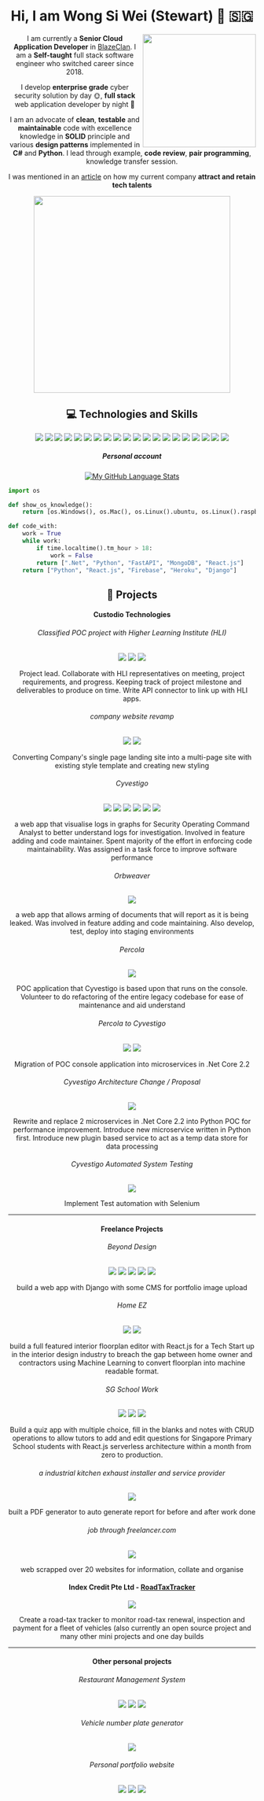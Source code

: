 
<div align="center">
  
# Hi, I am Wong Si Wei (Stewart) 👋 🇸🇬

<img align='right' src="https://media.giphy.com/media/KNP5EQE5n2nczSFYpD/giphy.gif" width="230">

I am currently a **Senior Cloud Application Developer** in [BlazeClan](https://www.blazeclan.com). I am a **Self-taught** full stack software engineer who switched career since 2018.

I develop **enterprise grade** cyber security solution by day 🌞, **full stack** web application developer by night 🌙 

I am an advocate of **clean**, **testable** and **maintainable** code with excellence knowledge in **SOLID** principle and various **design patterns** implemented in **C#** and **Python**. I lead through example, **code review**, **pair programming**, knowledge transfer session.

I was mentioned in an [article](https://www.edb.gov.sg/en/news-and-events/insights/talent/how-to-attract-and-retain-tech-talent-with-the-right-culture.html) on how my current company **attract and retain tech talents**

<a href="https://github.com/stewart86">
  <img align="center" width="400" src="https://github-readme-stats.vercel.app/api/?username=stewart86&count_private=true&theme=tokyonight&showicons=true&hide=contribs,prs" />
</a>

                                                                                                        
## 💻 Technologies and Skills

![](https://img.shields.io/badge/OS-Linux-informational?style=flat&logo=linux&logoColor=white&color=2bbc8a)
![](https://img.shields.io/badge/OS-Windows-informational?style=flat&logo=windows&logoColor=white&color=2bbc8a)
![](https://img.shields.io/badge/OS-Mac-informational?style=flat&logo=apple&logoColor=white&color=2bbc8a)
![](https://img.shields.io/badge/Editor-VS_Code-informational?style=flat&logo=visual-studio-code&logoColor=white&color=2bbc8a)
![](https://img.shields.io/badge/Editor-VIM-informational?style=flat&logo=vim&logoColor=white&color=2bbc8a)
![](https://img.shields.io/badge/Code-C%23-informational?style=flat&logo=c-sharp&logoColor=white&color=2bbc8a)
![](https://img.shields.io/badge/Code-Python-informational?style=flat&logo=python&logoColor=white&color=2bbc8a)
![](https://img.shields.io/badge/Code-JavaScript-informational?style=flat&logo=javascript&logoColor=white&color=2bbc8a)
![](https://img.shields.io/badge/Code-React-informational?style=flat&logo=react&logoColor=white&color=2bbc8a)
![](https://img.shields.io/badge/Code-HTML-informational?style=flat&logo=html5&logoColor=white&color=2bbc8a)
![](https://img.shields.io/badge/Code-CSS-informational?style=flat&logo=css3&logoColor=white&color=2bbc8a)
![](https://img.shields.io/badge/Shell-Bash-informational?style=flat&logo=gnu-bash&logoColor=white&color=2bbc8a)
![](https://img.shields.io/badge/Shell-CMD-informational?style=flat&logo=gnu-bash&logoColor=white&color=2bbc8a)
![](https://img.shields.io/badge/Shell-Powershell-informational?style=flat&logo=powershell&logoColor=white&color=2bbc8a)
![](https://img.shields.io/badge/Tools-PostgreSQL-informational?style=flat&logo=postgresql&logoColor=white&color=2bbc8a)
![](https://img.shields.io/badge/Tools-MySQL-informational?style=flat&logo=mysql&logoColor=white&color=2bbc8a)
![](https://img.shields.io/badge/Tools-MongoDB-informational?style=flat&logo=mongodb&logoColor=white&color=2bbc8a)
![](https://img.shields.io/badge/Cloud-Heroku-informational?style=flat&logo=heroku&logoColor=white&color=2bbc8a)
![](https://img.shields.io/badge/Cloud-Firebase-informational?style=flat&logo=firebase&logoColor=white&color=2bbc8a)
![](https://img.shields.io/badge/Cloud-AWS-informational?style=flat&logo=amazon-aws&logoColor=white&color=2bbc8a)


##### Personal account

[![My GitHub Language Stats](https://github-readme-stats.vercel.app/api/top-langs/?username=stewart86&langs_count=5&theme=tokyonight&layout=compact)]()
</div>

```python
import os

def show_os_knowledge():
    return [os.Windows(), os.Mac(), os.Linux().ubuntu, os.Linux().raspbain, os.Linux().kali]

def code_with:
    work = True
    while work:
        if time.localtime().tm_hour > 18:
            work = False
        return [".Net", "Python", "FastAPI", "MongoDB", "React.js"]
    return ["Python", "React.js", "Firebase", "Heroku", "Django"]
```
<div align="center">

## 🔨 Projects

#### Custodio Technologies

###### Classified POC project with Higher Learning Institute (HLI) 
![](https://img.shields.io/badge/Code-Python-informational?style=flat&logo=python&logoColor=white&color=2bbc8a) ![](https://img.shields.io/badge/Code-JavaScript-informational?style=flat&logo=javascript&logoColor=white&color=2bbc8a) ![](https://img.shields.io/badge/Code-React-informational?style=flat&logo=react&logoColor=white&color=2bbc8a)

Project lead. Collaborate with HLI representatives on meeting, project requirements, and progress. Keeping track of project milestone and deliverables to produce on time. Write API connector to link up with HLI apps.

###### company website revamp 
![](https://img.shields.io/badge/Code-HTML-informational?style=flat&logo=html5&logoColor=white&color=2bbc8a) ![](https://img.shields.io/badge/Code-CSS-informational?style=flat&logo=css3&logoColor=white&color=2bbc8a)

Converting Company's single page landing site into a multi-page site with existing style template and creating new styling

###### Cyvestigo 
![](https://img.shields.io/badge/Code-C%23-informational?style=flat&logo=c-sharp&logoColor=white&color=2bbc8a) ![](https://img.shields.io/badge/Code-Python-informational?style=flat&logo=python&logoColor=white&color=2bbc8a) ![](https://img.shields.io/badge/Code-JavaScript-informational?style=flat&logo=javascript&logoColor=white&color=2bbc8a) ![](https://img.shields.io/badge/Code-React-informational?style=flat&logo=react&logoColor=white&color=2bbc8a) ![](https://img.shields.io/badge/Code-HTML-informational?style=flat&logo=html5&logoColor=white&color=2bbc8a) ![](https://img.shields.io/badge/Code-CSS-informational?style=flat&logo=css3&logoColor=white&color=2bbc8a)

a web app that visualise logs in graphs for Security Operating Command Analyst to better understand logs for investigation. Involved in feature adding and code maintainer. Spent majority of the effort in enforcing code maintainability. Was assigned in a task force to improve software performance

###### Orbweaver 
![](https://img.shields.io/badge/Code-C%23-informational?style=flat&logo=c-sharp&logoColor=white&color=2bbc8a)

a web app that allows arming of documents that will report as it is being leaked. Was involved in feature adding and code maintaining. Also develop, test, deploy into staging environments

######  Percola 
![](https://img.shields.io/badge/Code-C%23-informational?style=flat&logo=c-sharp&logoColor=white&color=2bbc8a)

POC application that Cyvestigo is based upon that runs on the console.  Volunteer to do refactoring of the entire legacy codebase for ease of maintenance and aid understand

###### Percola to Cyvestigo 
![](https://img.shields.io/badge/Code-C%23-informational?style=flat&logo=c-sharp&logoColor=white&color=2bbc8a) ![](https://img.shields.io/badge/Code-C%23-informational?style=flat&logo=.net&logoColor=white&color=2bbc8a)

Migration of POC console application into microservices in .Net Core 2.2

###### Cyvestigo Architecture Change / Proposal 
![](https://img.shields.io/badge/Code-C%23-informational?style=flat&logo=c-sharp&logoColor=white&color=2bbc8a)

Rewrite and replace 2 microservices in .Net Core 2.2 into Python POC for performance improvement. Introduce new microservice written in Python first. Introduce new plugin based service to act as a temp data store for  data processing

###### Cyvestigo Automated System Testing 
![](https://img.shields.io/badge/Code-Python-informational?style=flat&logo=python&logoColor=white&color=2bbc8a)

Implement Test automation with Selenium

---

#### Freelance Projects

###### Beyond Design 
![](https://img.shields.io/badge/Code-Python-informational?style=flat&logo=python&logoColor=white&color=2bbc8a) ![](https://img.shields.io/badge/Code-HTML-informational?style=flat&logo=html5&logoColor=white&color=2bbc8a) ![](https://img.shields.io/badge/Code-CSS-informational?style=flat&logo=css3&logoColor=white&color=2bbc8a) ![](https://img.shields.io/badge/Cloud-AWS-informational?style=flat&logo=amazon-aws&logoColor=white&color=2bbc8a) ![](https://img.shields.io/badge/Cloud-Heroku-informational?style=flat&logo=heroku&logoColor=white&color=2bbc8a)

build a web app with Django with some CMS for portfolio image upload

###### Home EZ 
![](https://img.shields.io/badge/Code-JavaScript-informational?style=flat&logo=javascript&logoColor=white&color=2bbc8a) ![](https://img.shields.io/badge/Code-React-informational?style=flat&logo=react&logoColor=white&color=2bbc8a)

build a full featured interior floorplan editor with React.js for a Tech Start up in the interior design industry to breach the gap between home owner and contractors using Machine Learning to convert floorplan into machine readable format.

###### SG School Work 
![](https://img.shields.io/badge/Code-JavaScript-informational?style=flat&logo=javascript&logoColor=white&color=2bbc8a) ![](https://img.shields.io/badge/Code-React-informational?style=flat&logo=react&logoColor=white&color=2bbc8a) ![](https://img.shields.io/badge/Cloud-Firebase-informational?style=flat&logo=firebase&logoColor=white&color=2bbc8a)

Build a quiz app with multiple choice, fill in the blanks and notes with CRUD operations to allow tutors to add and edit questions for Singapore Primary School students with React.js serverless architecture within a month from zero to production.

###### a industrial kitchen exhaust installer and service provider 
![](https://img.shields.io/badge/Code-C%23-informational?style=flat&logo=c-sharp&logoColor=white&color=2bbc8a)

built a PDF generator to auto generate report for before and after work done

###### job through freelancer.com 
![](https://img.shields.io/badge/Code-Python-informational?style=flat&logo=python&logoColor=white&color=2bbc8a)

web scrapped over 20 websites for information, collate and organise

#### Index Credit Pte Ltd - [RoadTaxTracker](https://github.com/Stewart86/roadtaxTracker) 
![](https://img.shields.io/badge/Code-Python-informational?style=flat&logo=python&logoColor=white&color=2bbc8a)

Create a road-tax tracker to monitor road-tax renewal, inspection and payment for a fleet of vehicles (also currently an open source project and many other mini projects and one day builds

---

#### Other personal projects

###### Restaurant Management System 
![](https://img.shields.io/badge/Code-Python-informational?style=flat&logo=python&logoColor=white&color=2bbc8a) ![](https://img.shields.io/badge/Code-JavaScript-informational?style=flat&logo=javascript&logoColor=white&color=2bbc8a) ![](https://img.shields.io/badge/Code-React-informational?style=flat&logo=react&logoColor=white&color=2bbc8a)
###### Vehicle number plate generator 
![](https://img.shields.io/badge/Code-Python-informational?style=flat&logo=python&logoColor=white&color=2bbc8a)
###### Personal portfolio website 
![](https://img.shields.io/badge/Code-Python-informational?style=flat&logo=python&logoColor=white&color=2bbc8a) ![](https://img.shields.io/badge/Code-HTML-informational?style=flat&logo=html5&logoColor=white&color=2bbc8a) ![](https://img.shields.io/badge/Code-CSS-informational?style=flat&logo=css3&logoColor=white&color=2bbc8a)
</div>
